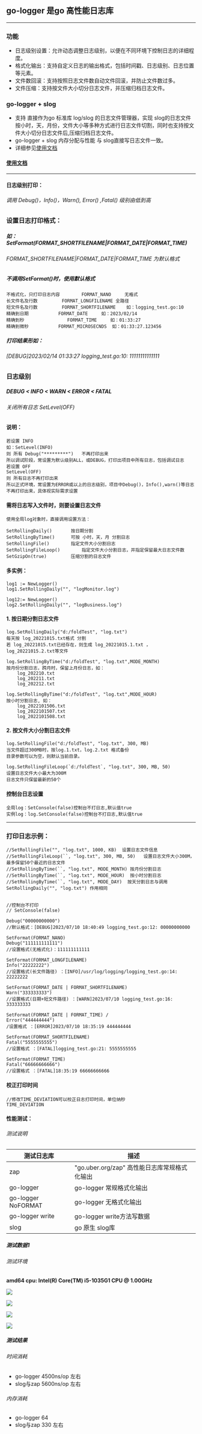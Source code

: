 ## go-logger 是go 高性能日志库

------------

### 功能

- 日志级别设置：允许动态调整日志级别，以便在不同环境下控制日志的详细程度。
- 格式化输出：支持自定义日志的输出格式，包括时间戳、日志级别、日志位置 等元素。
- 文件数回滚：支持按照日志文件数自动文件回滚，并防止文件数过多。
- 文件压缩：支持按文件大小切分日志文件，并压缩归档日志文件。

### go-logger +  slog 

-  支持 直接作为go 标准库  log/slog  的日志文件管理器，实现 slog的日志文件按小时，天，月份，文件大小等多种方式进行日志文件切割，同时也支持按文件大小切分日志文件后,压缩归档日志文件。
- go-logger + slog 内存分配与性能 与 slog直接写日志文件一致。
- 详细参见[使用文档](https://tlnet.top/logdoc "使用文档")

#### [使用文档](https://tlnet.top/logdoc "使用文档")

------------

#### 日志级别打印：

###### 调用 Debug()，Info()，Warn(), Error() ,Fatal() 级别由低到高

### 设置日志打印格式：

##### 如： SetFormat(FORMAT_SHORTFILENAME|FORMAT_DATE|FORMAT_TIME)

###### FORMAT_SHORTFILENAME|FORMAT_DATE|FORMAT_TIME 为默认格式

##### 不调用SetFormat()时，使用默认格式

	不格式化，只打印日志内容		FORMAT_NANO		无格式
	长文件名及行数			FORMAT_LONGFILENAME	全路径
	短文件名及行数			FORMAT_SHORTFILENAME	如：logging_test.go:10
	精确到日期			FORMAT_DATE		如：2023/02/14
	精确到秒				FORMAT_TIME		如：01:33:27
	精确到微秒			FORMAT_MICROSECNDS	如：01:33:27.123456

##### 打印结果形如：

###### [DEBUG]2023/02/14 01:33:27 logging_test.go:10: 11111111111111

### 日志级别

#####  DEBUG < INFO < WARN < ERROR < FATAL

###### 关闭所有日志 SetLevel(OFF)

#### 说明：

	若设置 INFO
	如：SetLevel(INFO)
	则 所有 Debug("*********")   不再打印出来
	所以调试阶段，常设置为默认级别ALL，或DEBUG，打印出项目中所有日志，包括调试日志
	若设置 OFF
	SetLevel(OFF)
	则 所有日志不再打印出来
	所以正式环境，常设置为ERROR或以上的日志级别，项目中Debug()，Info(),warn()等日志不再打印出来，具体视实际需求设置
	

#### 需将日志写入文件时，则要设置日志文件

	使用全局log对象时，直接调用设置方法：

	SetRollingDaily()		按日期分割
	SetRollingByTime()		可按 小时，天，月 分割日志
	SetRollingFile()		指定文件大小分割日志
	SetRollingFileLoop()		指定文件大小分割日志，并指定保留最大日志文件数
	SetGzipOn(true)			压缩分割的日志文件 

#### 多实例：

	log1 := NewLogger()
	log1.SetRollingDaily("", "logMonitor.log")
	 
	log12:= NewLogger()
	log2.SetRollingDaily("", "logBusiness.log")

#### 1. 按日期分割日志文件

	log.SetRollingDaily("d:/foldTest", "log.txt")
	每天按 log_20221015.txt格式 分割
	若 log_20221015.txt已经存在，则生成 log_20221015.1.txt ，log_20221015.2.txt等文件
	
	log.SetRollingByTime("d:/foldTest", "log.txt",MODE_MONTH)
	按月份分割日志，跨月时，保留上月份日志，如：
		log_202210.txt
		log_202211.txt
		log_202212.txt
	
	log.SetRollingByTime("d:/foldTest", "log.txt",MODE_HOUR)
	按小时分割日志, 如：
		log_2022101506.txt
		log_2022101507.txt
		log_2022101508.txt

#### 2. 按文件大小分割日志文件

	log.SetRollingFile("d:/foldTest", "log.txt", 300, MB)
	当文件超过300MB时，按log.1.txt，log.2.txt 格式备份
	目录参数可以为空，则默认当前目录。
	
	log.SetRollingFileLoop(`d:/foldTest`, "log.txt", 300, MB, 50) 
	设置日志文件大小最大为300M
	日志文件只保留最新的50个

#### 控制台日志设置

	全局log：SetConsole(false)控制台不打日志,默认值true
	实例log：log.SetConsole(false)控制台不打日志,默认值true

***

### 打印日志示例：

	//SetRollingFile("", "log.txt", 1000, KB)  设置日志文件信息
	//SetRollingFileLoop(``, "log.txt", 300, MB, 50)   设置日志文件大小300M，最多保留50个最近的日志文件
	//SetRollingByTime(``, "log.txt", MODE_MONTH) 按月份分割日志
	//SetRollingByTime(``, "log.txt", MODE_HOUR)  按小时分割日志
	//SetRollingByTime(``, "log.txt", MODE_DAY)  按天分割日志与调用SetRollingDaily("", "log.txt") 作用相同
	
	
	//控制台不打印
	// SetConsole(false)
	
	Debug("00000000000")
	//默认格式：[DEBUG]2023/07/10 18:40:49 logging_test.go:12: 00000000000

	SetFormat(FORMAT_NANO) 
	Debug("111111111111")
	//设置格式(无格式化)：111111111111

	SetFormat(FORMAT_LONGFILENAME) 
	Info("22222222")
	//设置格式(长文件路径) ：[INFO]/usr/log/logging/logging_test.go:14: 22222222

	SetFormat(FORMAT_DATE | FORMAT_SHORTFILENAME) 
	Warn("333333333")
	//设置格式(日期+短文件路径) ：[WARN]2023/07/10 logging_test.go:16: 333333333

	SetFormat(FORMAT_DATE | FORMAT_TIME) /
	Error("444444444")
	/设置格式 ：[ERROR]2023/07/10 18:35:19 444444444
	
	SetFormat(FORMAT_SHORTFILENAME)
	Fatal("5555555555")
	//设置格式 ：[FATAL]logging_test.go:21: 5555555555

	SetFormat(FORMAT_TIME)
	Fatal("66666666666")
	//设置格式 ：[FATAL]18:35:19 66666666666

#### 校正打印时间

	//修改TIME_DEVIATION可以校正日志打印时间，单位纳秒
	TIME_DEVIATION 


#### 性能测试：

###### 测试说明

|  测试日志库 |  描述|
| ------------ | ------------ |
|  zap |	"go.uber.org/zap" 高性能日志库常规格式化输出	   |
|  go-logger | go-logger 常规格式化输出  |
| go-logger NoFORMAT  |  go-logger 无格式化输出 |
|  go-logger write |  go-logger write方法写数据 |
|slog   |  go 原生 slog库 |

##### 测试数据1

###### 测试环境

**amd64 cpu: Intel(R) Core(TM) i5-1035G1 CPU @ 1.00GHz**

![](https://tlnet.top/f/1696141149_1696133036.jpg)

![](https://tlnet.top/f/1696141691_1696133161.jpg)

![](https://tlnet.top/f/1696141697_1696133275.jpg)

![](https://tlnet.top/f/1696141701_1696133381.jpg)

##### 测试结果

###### 时间消耗
- go-logger    4500ns/op 左右
- slog与zap    5600ns/op 左右

###### 内存消耗
- go-logger  64
- slog与zap  330  左右

